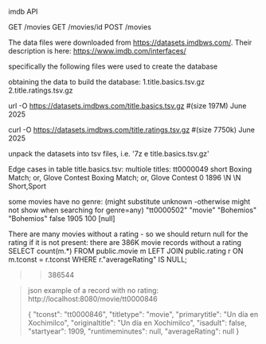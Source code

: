 


imdb API

GET /movies
GET /movies/id
POST /movies



The data files were downloaded from https://datasets.imdbws.com/. 
Their description is here: https://www.imdb.com/interfaces/


specifically the following files were used to create the database


obtaining the data to build the database:
1.title.basics.tsv.gz
2.title.ratings.tsv.gz


url -O https://datasets.imdbws.com/title.basics.tsv.gz #(size 197M)  June 2025
   

curl -O https://datasets.imdbws.com/title.ratings.tsv.gz   #(size 7750k) June 2025


unpack the datasets into tsv files, i.e.  '7z e  title.basics.tsv.gz'




Edge cases in table title.basics.tsv:
multiole titles:
tt0000049	short	Boxing Match; or, Glove Contest	Boxing Match; or, Glove Contest	0	1896	\N	\N	Short,Sport

some movies have no genre: (might substitute unknown -otherwise might not show when searching for genre=any)
"tt0000502"	"movie"	"Bohemios"	"Bohemios"	false	1905		100	 [null]


There are many movies without a rating - so we should return null for the rating if it is not present:
there are 386K movie records without a rating
SELECT count(m.*)
FROM public.movie m
LEFT JOIN public.rating r ON m.tconst = r.tconst
WHERE r."averageRating" IS NULL;
>>386544


> 
> json example of a record with no rating:
>http://localhost:8080/movie/tt0000846
> 
> {
"tconst": "tt0000846",
"titletype": "movie",
"primarytitle": "Un día en Xochimilco",
"originaltitle": "Un día en Xochimilco",
"isadult": false,
"startyear": 1909,
"runtimeminutes": null,
"averageRating": null
}
>
 

